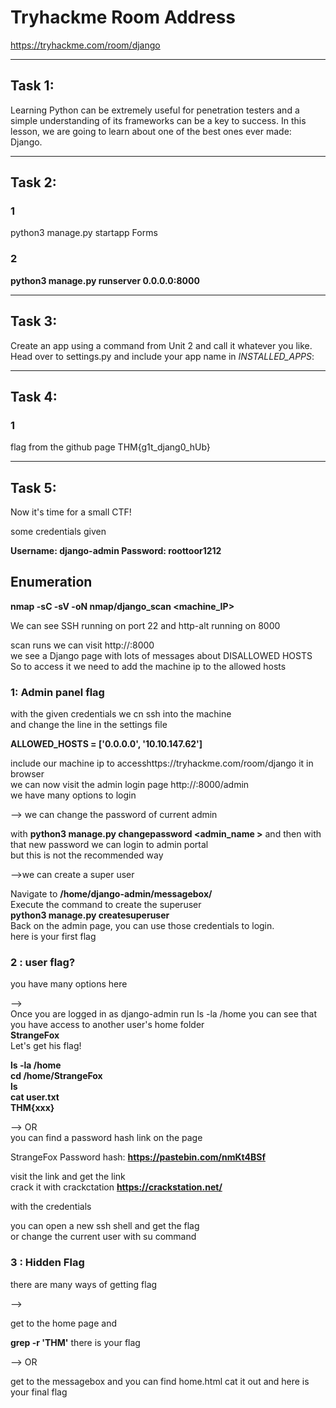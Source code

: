 # Tryhackme Room Address

https://tryhackme.com/room/django

-----------

## Task 1:

Learning Python can be extremely useful for penetration testers and a simple understanding of its frameworks can be a key to success. In this lesson, we are going to learn about one of the best ones ever made: Django. 

-----------

## Task 2:

### 1
python3 manage.py startapp Forms

### 2
**python3 manage.py runserver 0.0.0.0:8000**

-----------

## Task 3:

Create an app using a command from Unit 2 and call it whatever you like. 
Head over to settings.py and include your app name in *INSTALLED_APPS*:

-----------

## Task 4:

### 1
flag from the github page
THM{g1t_djang0_hUb}

-----------

## Task 5:

Now it's time for a small CTF!

some credentials given

**Username: django-admin
Password: roottoor1212**

## Enumeration

**nmap -sC -sV -oN nmap/django_scan <machine_IP>**

We can see SSH running on port 22
and http-alt running on 8000

scan runs we can visit http://<Machine IP>:8000    
we see a Django page with lots of messages about DISALLOWED HOSTS  
So to access it we need to add the machine ip to the allowed hosts  

### 1: Admin panel flag

with the given credentials we cn ssh into the machine  
and change the line in the settings file   

**ALLOWED_HOSTS = ['0.0.0.0', '10.10.147.62']**  

include our machine ip to accesshttps://tryhackme.com/room/django it in browser  
we can now visit the admin login page   http://<machine IP>:8000/admin  
we have many options to login  

--> we can change the password of current admin

with **python3 manage.py changepassword <admin_name >**
and then with that new password we can login to admin portal  
but this is not the recommended way

-->we can create a super user

Navigate to **/home/django-admin/messagebox/**  
Execute the command to create the superuser  
**python3 manage.py createsuperuser**   
Back on the admin page, you can use those credentials to login.  
here is your first flag  


### 2 : user flag?

you have many options here 

-->   
Once you are logged in as django-admin
run ls -la /home you can see that you have access to another user's home folder  
 **StrangeFox**   
 Let's get his flag!


**ls -la /home  
cd /home/StrangeFox  
ls    
cat user.txt  
THM{xxx}**  

--> OR  
you can find a password hash link on the page

StrangeFox         Password hash: **https://pastebin.com/nmKt4BSf**  

visit the link and get the link   
crack it with crackctation **https://crackstation.net/**  

with the credentials   

you can open a new ssh shell and get the flag   
or change the current user with su command  


### 3 : Hidden Flag

there are many ways of getting flag

-->  

get to the home page and   

**grep -r 'THM'**
there is your flag  

-->  OR  

get to the messagebox and you can find home.html
cat it out and here is your final flag
